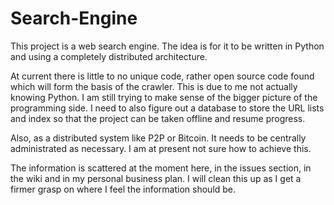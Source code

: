# Search-Engine

This project is a web search engine. The idea is for it to be written in Python and using a completely distributed architecture.

At current there is little to no unique code, rather open source code found which will form the basis of the crawler. This is due to me not actually knowing Python. I am still trying to make sense of the bigger picture of the programming side. I need to also figure out a database to store the URL lists and index so that the project can be taken offline and resume progress.

Also, as a distributed system like P2P or Bitcoin. It needs to be centrally administrated as necessary. I am at present not sure how to achieve this.

The information is scattered at the moment here, in the issues section, in the wiki and in my personal business plan. I will clean this up as I get a firmer grasp on where I feel the information should be.


